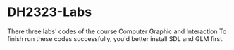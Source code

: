 # DH2323-Labs
There three labs' codes of the course Computer Graphic and Interaction
To finish run these codes successfully, you'd better install SDL and GLM first.
